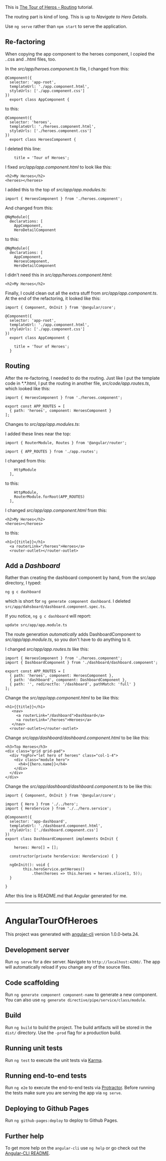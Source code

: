 This is [The Tour of Heros - Routing](https://angular.io/docs/ts/latest/tutorial/toh-pt5.html) tutorial.

The routing part is kind of long.  This is up to *Navigate to Hero Details*.

Use `ng serve` rather than `npm start` to serve the application.

## Re-factoring

When copying the app component to the heroes component, I copied the *.*.css and *.*.html files, too.

In the *src/app/heroes.component.ts* file, I changed from this:
```
@Component({
  selector: 'app-root',
  templateUrl: './app.component.html',
  styleUrls: ['./app.component.css']
})
  export class AppComponent {
```
to this:
```
@Component({
  selector: 'heroes',
  templateUrl: './heroes.component.html',
  styleUrls: ['./heroes.component.css']
})
  export class HeroesComponent {
```
I deleted this line:
```
    title = 'Tour of Heroes';
```
I fixed *src/app/app.component.html* to look like this:
```
<h2>My Heroes</h2>
<heroes></heroes>
```
I added this to the top of *src/app/app.modules.ts*:
```
import { HeroesComponent } from './heroes.component';
```
And changed from this:
```
@NgModule({
  declarations: [
    AppComponent,
    HeroDetailComponent
```
to this:
```
@NgModule({
  declarations: [
    AppComponent,
    HeroesComponent,
    HeroDetailComponent
```
I didn't need this in *src/app/heroes.component.html*:
```
<h2>My Heroes</h2>
```
Finally, I could clean out all the extra stuff from *src/app/app.component.ts*.  At the end of the refactoring, it looked like this:
```
import { Component, OnInit } from '@angular/core';

@Component({
  selector: 'app-root',
  templateUrl: './app.component.html',
  styleUrls: ['./app.component.css']
})
  export class AppComponent {

    title = 'Tour of Heroes';
  }
```
## Routing

After the re-factoring, I needed to do the routing. Just like I put the template code in \*.\*.html, I put the routing in another file, *src/code/app.routes.ts*, which looked like this:
```
import { HeroesComponent } from './heroes.component';

export const APP_ROUTES = [
  { path: 'heroes', component: HeroesComponent }
];
```
Changes to *src/app/app.modules.ts*:

I added these lines near the top:
```
import { RouterModule, Routes } from '@angular/router';

import { APP_ROUTES } from './app.routes';
```
I changed from this:
```
    HttpModule
  ],
```
to this:
```
    HttpModule,
    RouterModule.forRoot(APP_ROUTES)
  ],
```
I changed *src/app/app.component.html* from this:
```
<h2>My Heroes</h2>
<heroes></heroes>
```
to this:
```
<h1>{{title}}</h1>
  <a routerLink="/heroes">Heroes</a>
  <router-outlet></router-outlet>
```

## Add a _Dashboard_
Rather than creating the dashboard component by hand, from the src/app directory, I typed:
```
ng g c dashboard
```
which is short for `ng generate component dashboard`.  I deleted `src/app/dahsboard/dashboard.component.spec.ts`.

If you notice, `ng g c dashboard` will report:
```
update src/app/app.module.ts
```
The route generation _automatically_ adds DashboardComponent to *src/app/app.module.ts*, so you don't have to do anything to it.

I changed  *src/app/app.routes.ts* like this:
```
import { HeroesComponent } from './heroes.component';
import { DashboardComponent } from './dashboard/dashboard.component';

export const APP_ROUTES = [
  { path: 'heroes', component: HeroesComponent },
  { path: 'dashboard', component: DashboardComponent },
  { path: '', redirectTo: '/dashboard', pathMatch: 'full' }
];
```
Change the *src/app/app.component.html* to be like this:
```
<h1>{{title}}</h1>
   <nav>
     <a routerLink="/dashboard">Dashboard</a>
     <a routerLink="/heroes">Heroes</a>
   </nav>
  <router-outlet></router-outlet>
```
Change *src/app/dashboard/dashboard.component.html* to be like this:
```
<h3>Top Heroes</h3>
<div class="grid grid-pad">
  <div *ngFor="let hero of heroes" class="col-1-4">
    <div class="module hero">
      <h4>{{hero.name}}</h4>
    </div>
  </div>
</div>
```
Change the *src/app/dashboard/dashboard.component.ts* to be like this:
```
import { Component, OnInit } from '@angular/core';

import { Hero } from './../hero';
import { HeroService } from './../hero.service';

@Component({
  selector: 'app-dashboard',
  templateUrl: './dashboard.component.html',
  styleUrls: ['./dashboard.component.css']
})
export class DashboardComponent implements OnInit {

	heroes: Hero[] = [];

  constructor(private heroService: HeroService) { }

  ngOnInit(): void {
		this.heroService.getHeroes()
			.then(heroes => this.heroes = heroes.slice(1, 5));
  }

}
```
After this line is README.md that Angular generated for me.
***
# AngularTourOfHeroes

This project was generated with [angular-cli](https://github.com/angular/angular-cli) version 1.0.0-beta.24.

## Development server
Run `ng serve` for a dev server. Navigate to `http://localhost:4200/`. The app will automatically reload if you change any of the source files.

## Code scaffolding

Run `ng generate component component-name` to generate a new component. You can also use `ng generate directive/pipe/service/class/module`.

## Build

Run `ng build` to build the project. The build artifacts will be stored in the `dist/` directory. Use the `-prod` flag for a production build.

## Running unit tests

Run `ng test` to execute the unit tests via [Karma](https://karma-runner.github.io).

## Running end-to-end tests

Run `ng e2e` to execute the end-to-end tests via [Protractor](http://www.protractortest.org/).
Before running the tests make sure you are serving the app via `ng serve`.

## Deploying to Github Pages

Run `ng github-pages:deploy` to deploy to Github Pages.

## Further help

To get more help on the `angular-cli` use `ng help` or go check out the [Angular-CLI README](https://github.com/angular/angular-cli/blob/master/README.md).
